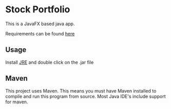 # Stock Portfolio
This is a JavaFX based java app.

Requirements can be found [here](http://www.se.rit.edu/~swen-262/design_project/ProjectDescription/design-activity.html)

## Usage
Install [JRE](http://www.oracle.com/technetwork/java/javase/downloads/jre8-downloads-2133155.html) and double click on the .jar file

## Maven
This project uses Maven. This means you must have Maven installed to compile and run this program from source. Most Java IDE's include support for maven.